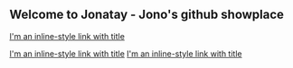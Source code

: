 ## Welcome to Jonatay - Jono's github showplace

[I'm an inline-style link with title](https://www.google.com "Google's Homepage")


[I'm an inline-style link with title](https://www.google.com "Google's Homepage")
[I'm an inline-style link with title](https://www.google.com "Google's Homepage")


